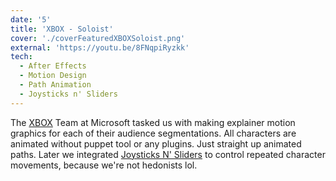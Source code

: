 ```yaml
---
date: '5'
title: 'XBOX - Soloist'
cover: './coverFeaturedXBOXSoloist.png'
external: 'https://youtu.be/8FNqpiRyzkk'
tech:
  - After Effects
  - Motion Design
  - Path Animation
  - Joysticks n' Sliders
---
```


The [XBOX](https://www.xbox.com/en-US) Team at Microsoft tasked us with making explainer motion graphics for each of their audience segmentations. All characters are animated without puppet tool or any plugins. Just straight up animated paths. Later we integrated [Joysticks N' Sliders](https://www.youtube.com/watch?v=sMznIbcTZjc) to control repeated character movements, because we're not hedonists lol.
